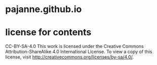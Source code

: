 # pajanne.github.io

# license for contents
CC-BY-SA-4.0
This work is licensed under the Creative Commons Attribution-ShareAlike 4.0 International License. 
To view a copy of this license, visit http://creativecommons.org/licenses/by-sa/4.0/.
